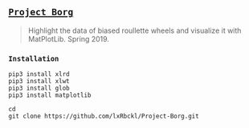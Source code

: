 ## [`Project Borg`](http://lxrbckl.com/Project-Borg)
> Highlight the data of biased roullette wheels and visualize it with MatPlotLib. Spring 2019.

### `Installation`
```
pip3 install xlrd
pip3 install xlwt
pip3 install glob
pip3 install matplotlib

cd
git clone https://github.com/lxRbckl/Project-Borg.git
```

